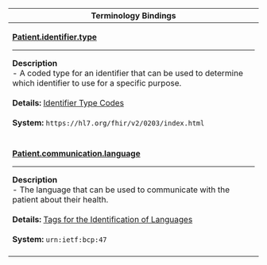 |Terminology Bindings|
|---|
|<p>**[Patient.identifier.type](https://hl7.org/fhir/r4/datatypes-definitions.html#Identifier.type)**<hr>**Description**<br>- A coded type for an identifier that can be used to determine which identifier to use for a specific purpose.<br><br>**Details:** [Identifier Type Codes](https://hl7.org/fhir/R4/valueset-identifier-type.html)<br><br>**System:** `https://hl7.org/fhir/v2/0203/index.html`<br><br>|
|<p>**[Patient.communication.language](https://hl7.org/fhir/R4/patient-definitions.html#Patient.communication.language)**<hr>**Description**<br>- The language that can be used to communicate with the patient about their health.<br><br>**Details:** [Tags for the Identification of Languages](https://terminology.hl7.org/1.0.0/CodeSystem-v3-ietf3066.html)<br><br>**System:** `urn:ietf:bcp:47`<br><br>|
